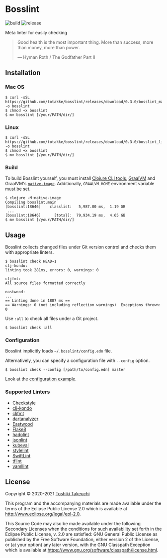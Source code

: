 # Bosslint

![build](https://github.com/totakke/bosslint/workflows/build/badge.svg)
![release](https://img.shields.io/badge/release-v0.3.0-blue.svg)

Meta linter for easily checking

> Good health is the most important thing. More than success, more than money, more than power.
>
> &mdash; Hyman Roth / The Godfather Part II

## Installation

### Mac OS

```console
$ curl -sSL https://github.com/totakke/bosslint/releases/download/0.3.0/bosslint_macos -o bosslint
$ chmod +x bosslint
$ mv bosslint [/your/PATH/dir/]
```

### Linux

```console
$ curl -sSL https://github.com/totakke/bosslint/releases/download/0.3.0/bosslint_linux -o bosslint
$ chmod +x bosslint
$ mv bosslint [/your/PATH/dir/]
```

### Build

To build Bosslint yourself, you must install [Clojure CLI tools](https://clojure.org/guides/getting_started#_clojure_installer_and_cli_tools),
[GraalVM](https://www.graalvm.org/docs/getting-started/#install-graalvm) and
GraalVM's [`native-image`](https://www.graalvm.org/docs/getting-started/#native-images).
Additionally, `GRAALVM_HOME` environment variable must be set.

```console
$ clojure -M:native-image
Compiling bosslint.main
[bosslint:18646]    classlist:   5,987.00 ms,  1.19 GB
 ...
[bosslint:18646]      [total]:  79,934.19 ms,  4.65 GB
$ mv bosslint [/your/PATH/dir/]
```

## Usage

Bosslint collects changed files under Git version control and checks them with
appropriate linters.

```console
$ bosslint check HEAD~1
clj-kondo:
linting took 281ms, errors: 0, warnings: 0

cljfmt:
All source files formatted correctly

eastwood:
...
== Linting done in 1887 ms ==
== Warnings: 0 (not including reflection warnings)  Exceptions thrown: 0
```

Use `:all` to check all files under a Git project.

```console
$ bosslint check :all
```

### Configuration

Bosslint implicitly loads `~/.bosslint/config.edn` file.

Alternatively, you can specify a configuration file with `--config` option.

```console
$ bosslint check --config [/path/to/config.edn] master
```

Look at the [configuration example](example/config.edn).

### Supported Linters

- [Checkstyle](https://checkstyle.org/)
- [clj-kondo](https://github.com/borkdude/clj-kondo)
- [cljfmt](https://github.com/weavejester/cljfmt)
- [dartanalyzer](https://dart.dev/tools/dartanalyzer)
- [Eastwood](https://github.com/jonase/eastwood)
- [Flake8](https://flake8.pycqa.org/)
- [hadolint](https://github.com/hadolint/hadolint)
- [jsonlint](https://github.com/zaach/jsonlint)
- [kubeval](https://www.kubeval.com/)
- [stylelint](https://stylelint.io/)
- [SwiftLint](https://realm.github.io/SwiftLint/)
- [tflint](https://github.com/terraform-linters/tflint)
- [yamllint](https://yamllint.readthedocs.io/)

## License

Copyright © 2020-2021 [Toshiki Takeuchi](https://totakke.net/)

This program and the accompanying materials are made available under the
terms of the Eclipse Public License 2.0 which is available at
http://www.eclipse.org/legal/epl-2.0.

This Source Code may also be made available under the following Secondary
Licenses when the conditions for such availability set forth in the Eclipse
Public License, v. 2.0 are satisfied: GNU General Public License as published by
the Free Software Foundation, either version 2 of the License, or (at your
option) any later version, with the GNU Classpath Exception which is available
at https://www.gnu.org/software/classpath/license.html.
